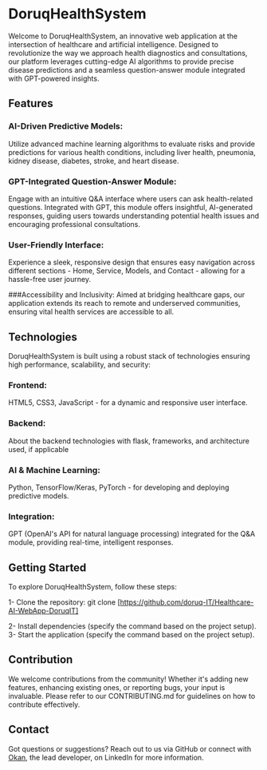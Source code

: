 
# DoruqHealthSystem
Welcome to DoruqHealthSystem, an innovative web application at the intersection of healthcare and artificial intelligence. Designed to revolutionize the way we approach health diagnostics and consultations, our platform leverages cutting-edge AI algorithms to provide precise disease predictions and a seamless question-answer module integrated with GPT-powered insights.

## Features
### AI-Driven Predictive Models: 
Utilize advanced machine learning algorithms to evaluate risks and provide predictions for various health conditions, including liver health, pneumonia, kidney disease, diabetes, stroke, and heart disease.

### GPT-Integrated Question-Answer Module: 
Engage with an intuitive Q&A interface where users can ask health-related questions. Integrated with GPT, this module offers insightful, AI-generated responses, guiding users towards understanding potential health issues and encouraging professional consultations.

### User-Friendly Interface: 
Experience a sleek, responsive design that ensures easy navigation across different sections - Home, Service, Models, and Contact - allowing for a hassle-free user journey.

###Accessibility and Inclusivity: 
Aimed at bridging healthcare gaps, our application extends its reach to remote and underserved communities, ensuring vital health services are accessible to all.

## Technologies
DoruqHealthSystem is built using a robust stack of technologies ensuring high performance, scalability, and security:

### Frontend: 
HTML5, CSS3, JavaScript - for a dynamic and responsive user interface.
### Backend: 
About the backend technologies with flask, frameworks, and architecture used, if applicable
### AI & Machine Learning: 
Python, TensorFlow/Keras, PyTorch - for developing and deploying predictive models.
### Integration: 
GPT (OpenAI's API for natural language processing) integrated for the Q&A module, providing real-time, intelligent responses.

## Getting Started
To explore DoruqHealthSystem, follow these steps:

1- Clone the repository:
git clone [https://github.com/doruq-IT/Healthcare-AI-WebApp-DoruqIT]

2- Install dependencies (specify the command based on the project setup).
3- Start the application (specify the command based on the project setup).

## Contribution
We welcome contributions from the community! Whether it's adding new features, enhancing existing ones, or reporting bugs, your input is invaluable. Please refer to our CONTRIBUTING.md for guidelines on how to contribute effectively.

## Contact
Got questions or suggestions? Reach out to us via GitHub or connect with [Okan](https://github.com/doruq-IT), the lead developer, on LinkedIn for more information.
